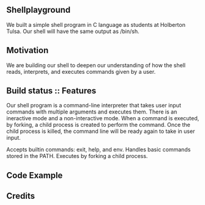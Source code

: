 ## Shellplayground
We built a simple shell program in C language as students at Holberton Tulsa.
Our shell will have the same output as /bin/sh.


## Motivation
We are building our shell to deepen our understanding of how the shell reads,
interprets, and executes commands given by a user.

## Build status :: Features
Our shell program is a command-line interpreter that takes user input commands
with multiple arguments and executes them. There is an ineractive mode and a
non-interactive mode. When a command is executed, by forking, a child process
is created to perform the command. Once the child process is killed, the command
line will be ready again to take in user input.

Accepts builtin commands: exit, help, and env.
Handles basic commands stored in the PATH.
Executes by forking a child process.

## Code Example

## Credits
